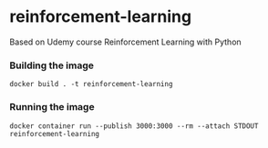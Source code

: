 # reinforcement-learning
Based on Udemy course Reinforcement Learning with Python

### Building the image
```
docker build . -t reinforcement-learning
```

### Running the image
```
docker container run --publish 3000:3000 --rm --attach STDOUT reinforcement-learning
```
